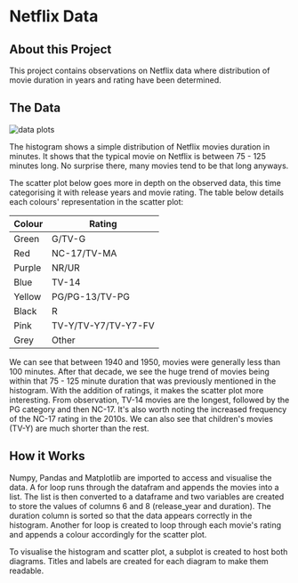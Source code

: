# Netflix Data
## About this Project
This project contains observations on Netflix data where distribution of movie duration in years and rating have been determined.
## The Data
![data plots](https://i.imgur.com/Z4FxfmH.png)

The histogram shows a simple distribution of Netflix movies duration in minutes. It shows that the typical movie on Netflix is between 75 - 125 minutes long. No surprise there, many movies tend to be that long anyways.

The scatter plot below goes more in depth on the observed data, this time categorising it with release years and movie rating. The table below details each colours' representation in the scatter plot:

| Colour | Rating |
| --- | --- |
| Green | G/TV-G |
| Red | NC-17/TV-MA |
| Purple | NR/UR |
| Blue | TV-14 |
| Yellow | PG/PG-13/TV-PG |
| Black | R |
| Pink | TV-Y/TV-Y7/TV-Y7-FV |
| Grey | Other |

We can see that between 1940 and 1950, movies were generally less than 100 minutes. After that decade, we see the huge trend of movies being within that 75 - 125 minute duration that was previously mentioned in the histogram. With the addition of ratings, it makes the scatter plot more interesting. From observation, TV-14 movies are the longest, followed by the PG category and then NC-17. It's also worth noting the increased frequency of the NC-17 rating in the 2010s. We can also see that children's movies (TV-Y) are much shorter than the rest.

## How it Works
Numpy, Pandas and Matplotlib are imported to access and visualise the data. A for loop runs through the datafram and appends the movies into a list. The list is then converted to a dataframe and two variables are created to store the values of columns 6 and 8 (release_year and duration). The duration column is sorted so that the data appears correctly in the histogram. Another for loop is created to loop through each movie's rating and appends a colour accordingly for the scatter plot.

To visualise the histogram and scatter plot, a subplot is created to host both diagrams. Titles and labels are created for each diagram to make them readable.
